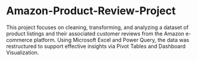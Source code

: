 # Amazon-Product-Review-Project
This project focuses on cleaning, transforming, and analyzing a dataset of product listings and their associated customer reviews from the Amazon e-commerce platform. Using Microsoft Excel and Power Query, the data was restructured to support effective insights via Pivot Tables and Dashboard Visualization.
